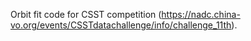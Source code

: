 Orbit fit code for CSST competition (https://nadc.china-vo.org/events/CSSTdatachallenge/info/challenge_11th). 
